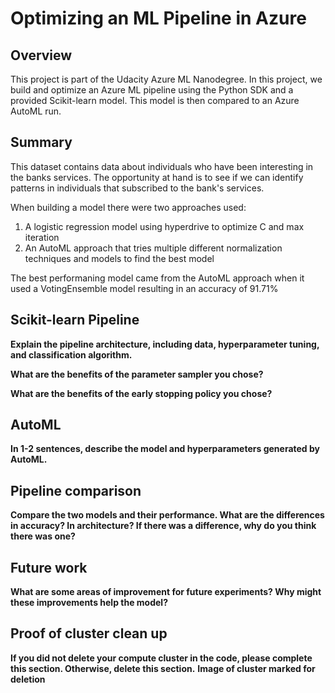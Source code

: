 # Optimizing an ML Pipeline in Azure

## Overview
This project is part of the Udacity Azure ML Nanodegree.
In this project, we build and optimize an Azure ML pipeline using the Python SDK and a provided Scikit-learn model.
This model is then compared to an Azure AutoML run.

## Summary
This dataset contains data about individuals who have been interesting in the banks services. The opportunity at hand is to see if we can identify  patterns in individuals that subscribed to the bank's services. 

When building a model there were two approaches used:
1) A logistic regression model using hyperdrive to optimize C and max iteration
2) An AutoML approach that tries multiple different normalization techniques and models to find the best model

The best performaning model came from the AutoML approach when it used a VotingEnsemble model resulting in an accuracy of 91.71%

## Scikit-learn Pipeline
**Explain the pipeline architecture, including data, hyperparameter tuning, and classification algorithm.**

**What are the benefits of the parameter sampler you chose?**

**What are the benefits of the early stopping policy you chose?**

## AutoML
**In 1-2 sentences, describe the model and hyperparameters generated by AutoML.**

## Pipeline comparison
**Compare the two models and their performance. What are the differences in accuracy? In architecture? If there was a difference, why do you think there was one?**

## Future work
**What are some areas of improvement for future experiments? Why might these improvements help the model?**

## Proof of cluster clean up
**If you did not delete your compute cluster in the code, please complete this section. Otherwise, delete this section.**
**Image of cluster marked for deletion**

